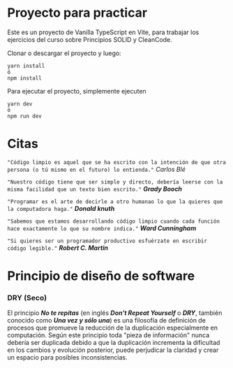 # Proyecto para practicar

Este es un proyecto de Vanilla TypeScript en Vite, para trabajar los ejercicios del curso sobre Principios SOLID y CleanCode.

Clonar o descargar el proyecto y luego:

```
yarn install
ó
npm install
```

Para ejecutar el proyecto, simplemente ejecuten
```
yarn dev
ó
npm run dev
```

# Citas


`"Código limpio es aquel que se ha escrito con la intención de que otra persona (o tú mismo en el futuro) lo entienda."`
_Carlos Blé_


`"Nuestro código tiene que ser simple y directo, debería leerse con la misma facilidad que un texto bien escrito."`
___Grady Booch___


`"Programar es el arte de decirle a otro humanao lo que la quieres que la computadora haga."`
___Donald knuth___


`"Sabemos que estamos desarrollando código limpio cuando cada función hace exactamente lo que su nombre indica."`
___Ward Cunningham___


`"Si quieres ser un programador productivo esfuérzate en escribir código legible."`
___Robert C. Martin___


# Principio de diseño de software

### DRY (Seco)

El principio ***No te repitas*** (en inglés ___Don't Repeat Yourself___ o ***DRY***, también conocido como ***Una vez y sólo una***) es una filosofía de definición de procesos que promueve la reducción de la duplicación especialmente en computación. Según este principio toda "pieza de información" nunca debería ser duplicada debido a que la duplicación incrementa la dificultad en los cambios y evolución posterior, puede perjudicar la claridad y crear un espacio para posibles inconsistencias.
